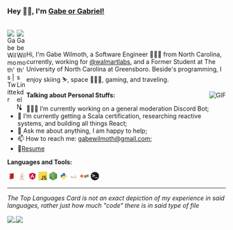 ### Hey 👋🏽, I'm [Gabe or Gabriel!](https://gabrielwilmoth.com/) 

<br/>

<a href="https://twitter.com/WilmothGabe">
  <img align="left" alt="Gabe Wilmoth's | Twitter" width="22px" src="https://cdn.jsdelivr.net/npm/simple-icons@v3/icons/twitter.svg" />
</a>
<a href="https://www.linkedin.com/in/wilmoth-gabriel/">
  <img align="left" alt="Gabe Wilmoth's LinkdeIN" width="22px" src="https://cdn.jsdelivr.net/npm/simple-icons@v3/icons/linkedin.svg" />
</a>

<br/>
<br/>

Hi, I'm Gabe Wilmoth, a Software Engineer 🧑🏽‍💻 from North Carolina, currently, working for [@walmartlabs](https://github.com/walmartlabs), and a Former Student at The University of North Carolina at Greensboro. Beside's programming, I enjoy skiing ⛷, space 🧑🏽‍🚀, gaming, and traveling.

<img align="right" alt="GIF" src="https://media.giphy.com/media/hJtJcHjCYPN2o/giphy.gif"/>

**Talking about Personal Stuffs:**

- 👨🏽‍💻 I’m currently working on a general moderation Discord Bot;
- 🌱 I’m currently getting a Scala certification, researching reactive systems, and building all things React;
- 💬 Ask me about anything, I am happy to help;
- 📫 How to reach me: gabewilmoth@gmail.com;
- 📝[Resume](https://gabrielwilmoth.com/ResumeGabrielWilmoth.pdf)

**Languages and Tools:**  

<code><img height="20" src="https://raw.githubusercontent.com/github/explore/80688e429a7d4ef2fca1e82350fe8e3517d3494d/topics/scala/scala.png"></code>
<code><img height="20" src="https://raw.githubusercontent.com/github/explore/80688e429a7d4ef2fca1e82350fe8e3517d3494d/topics/java/java.png"></code>
<code><img height="20" src="https://raw.githubusercontent.com/github/explore/80688e429a7d4ef2fca1e82350fe8e3517d3494d/topics/angular/angular.png"></code>
<code><img height="20" src="https://raw.githubusercontent.com/github/explore/80688e429a7d4ef2fca1e82350fe8e3517d3494d/topics/javascript/javascript.png"></code>
<code><img height="20" src="https://raw.githubusercontent.com/github/explore/80688e429a7d4ef2fca1e82350fe8e3517d3494d/topics/nodejs/nodejs.png"></code>
<code><img height="20" src="https://raw.githubusercontent.com/github/explore/80688e429a7d4ef2fca1e82350fe8e3517d3494d/topics/python/python.png"></code>
<code><img height="20" src="https://raw.githubusercontent.com/github/explore/80688e429a7d4ef2fca1e82350fe8e3517d3494d/topics/mysql/mysql.png"></code>
<code><img height="20" src="https://raw.githubusercontent.com/github/explore/80688e429a7d4ef2fca1e82350fe8e3517d3494d/topics/git/git.png"></code>
<code><img height="20" src="https://raw.githubusercontent.com/github/explore/80688e429a7d4ef2fca1e82350fe8e3517d3494d/topics/terminal/terminal.png"></code>

---

*The Top Languages Card is not an exact depiction of my experience in said languages, rather just how much "code" there is in said type of file*

<a href="https://github.com/anuraghazra/github-readme-stats">
  <img align="center" src="https://github-readme-stats.vercel.app/api?username=GabeWilmoth&show_icons=true&hide_border=true&count_private=true&hide=stars" />
</a>
<a href="https://github.com/anuraghazra/github-readme-stats">
  <img align="center" src="https://github-readme-stats.vercel.app/api/top-langs/?username=GabeWilmoth&layout=compact&hide=Jupyter%20Notebook" />
</a>

<!--
**GabeWilmoth/GabeWilmoth** is a ✨ _special_ ✨ repository because its `README.md` (this file) appears on your GitHub profile.

Here are some ideas to get you started:

- 🔭 I’m currently working on ...
- 🌱 I’m currently learning ...
- 👯 I’m looking to collaborate on ...
- 🤔 I’m looking for help with ...
- 💬 Ask me about ...
- 📫 How to reach me: ...
- 😄 Pronouns: ...
- ⚡ Fun fact: ...
-->
